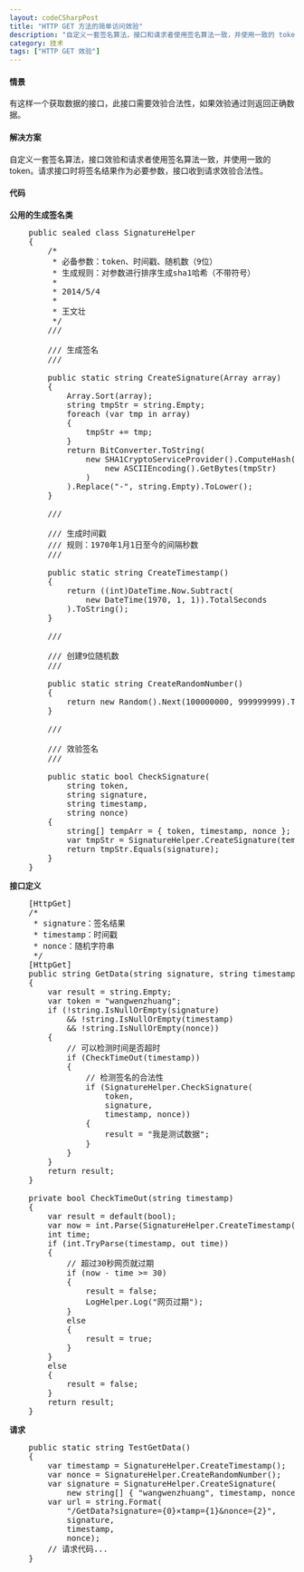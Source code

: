 ```yaml
---
layout: codeCSharpPost
title: "HTTP GET 方法的简单访问效验"
description: "自定义一套签名算法，接口和请求者使用签名算法一致，并使用一致的 token。请求接口时将签名结果作为必要参数，接口收到请求效验签名合法性。"
category: 技术
tags: ["HTTP GET 效验"]
---
```


#### 情景 ####

有这样一个获取数据的接口，此接口需要效验合法性，如果效验通过则返回正确数据。

#### 解决方案 ####

自定义一套签名算法，接口效验和请求者使用签名算法一致，并使用一致的 token。请求接口时将签名结果作为必要参数，接口收到请求效验合法性。

#### 代码 ####

**公用的生成签名类**

<pre class="brush: csharp;">
    public sealed class SignatureHelper
    {
        /*
         * 必备参数：token、时间戳、随机数（9位）
         * 生成规则：对参数进行排序生成sha1哈希（不带符号）
         *
         * 2014/5/4
         *
         * 王文壮
         */
        /// <summary>
        /// 生成签名
        /// </summary>
        public static string CreateSignature(Array array)
        {
            Array.Sort(array);
            string tmpStr = string.Empty;
            foreach (var tmp in array)
            {
                tmpStr += tmp;
            }
            return BitConverter.ToString(
                new SHA1CryptoServiceProvider().ComputeHash(
                    new ASCIIEncoding().GetBytes(tmpStr)
                )
            ).Replace("-", string.Empty).ToLower();
        }

        /// <summary>
        /// 生成时间戳
        /// 规则：1970年1月1日至今的间隔秒数
        /// </summary>
        public static string CreateTimestamp()
        {
            return ((int)DateTime.Now.Subtract(
                new DateTime(1970, 1, 1)).TotalSeconds
            ).ToString();
        }

        /// <summary>
        /// 创建9位随机数
        /// </summary>
        public static string CreateRandomNumber()
        {
            return new Random().Next(100000000, 999999999).ToString();
        }

        /// <summary>
        /// 效验签名
        /// </summary>
        public static bool CheckSignature(
            string token,
            string signature,
            string timestamp,
            string nonce)
        {
            string[] tempArr = { token, timestamp, nonce };
            var tmpStr = SignatureHelper.CreateSignature(tempArr);
            return tmpStr.Equals(signature);
        }
    }
</pre>

**接口定义**

<pre class="brush: csharp;">
    [HttpGet]
    /*
     * signature：签名结果
     * timestamp：时间戳
     * nonce：随机字符串
     */
    [HttpGet]
    public string GetData(string signature, string timestamp, string nonce)
    {
        var result = string.Empty;
        var token = "wangwenzhuang";
        if (!string.IsNullOrEmpty(signature)
            && !string.IsNullOrEmpty(timestamp)
            && !string.IsNullOrEmpty(nonce))
        {
            // 可以检测时间是否超时
            if (CheckTimeOut(timestamp))
            {
                // 检测签名的合法性
                if (SignatureHelper.CheckSignature(
                    token,
                    signature,
                    timestamp, nonce))
                {
                    result = "我是测试数据";
                }
            }
        }
        return result;
    }

    private bool CheckTimeOut(string timestamp)
    {
        var result = default(bool);
        var now = int.Parse(SignatureHelper.CreateTimestamp());
        int time;
        if (int.TryParse(timestamp, out time))
        {
            // 超过30秒网页就过期
            if (now - time >= 30)
            {
                result = false;
                LogHelper.Log("网页过期");
            }
            else
            {
                result = true;
            }
        }
        else
        {
            result = false;
        }
        return result;
    }
</pre>

**请求**

<pre class="brush: csharp;">
    public static string TestGetData()
    {
        var timestamp = SignatureHelper.CreateTimestamp();
        var nonce = SignatureHelper.CreateRandomNumber();
        var signature = SignatureHelper.CreateSignature(
            new string[] { "wangwenzhuang", timestamp, nonce });
        var url = string.Format(
            "/GetData?signature={0}&timestamp={1}&nonce={2}",
            signature,
            timestamp,
            nonce);
        // 请求代码...
    }
</pre>